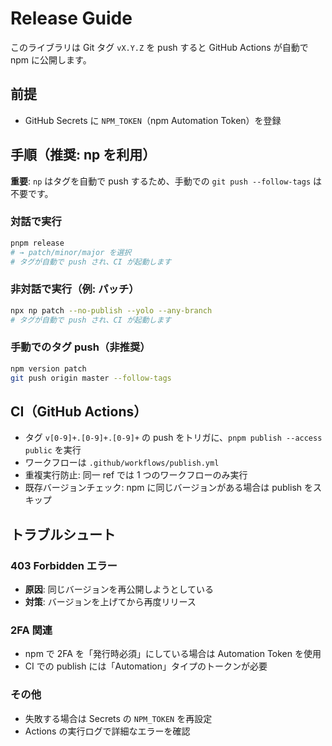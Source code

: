 # Release Guide

このライブラリは Git タグ `vX.Y.Z` を push すると GitHub Actions が自動で npm に公開します。

## 前提

- GitHub Secrets に `NPM_TOKEN`（npm Automation Token）を登録

## 手順（推奨: np を利用）

**重要**: `np` はタグを自動で push するため、手動での `git push --follow-tags` は不要です。

### 対話で実行

```bash
pnpm release
# → patch/minor/major を選択
# タグが自動で push され、CI が起動します
```

### 非対話で実行（例: パッチ）

```bash
npx np patch --no-publish --yolo --any-branch
# タグが自動で push され、CI が起動します
```

### 手動でのタグ push（非推奨）

```bash
npm version patch
git push origin master --follow-tags
```

## CI（GitHub Actions）

- タグ `v[0-9]+.[0-9]+.[0-9]+` の push をトリガに、`pnpm publish --access public` を実行
- ワークフローは `.github/workflows/publish.yml`
- 重複実行防止: 同一 ref では 1 つのワークフローのみ実行
- 既存バージョンチェック: npm に同じバージョンがある場合は publish をスキップ

## トラブルシュート

### 403 Forbidden エラー

- **原因**: 同じバージョンを再公開しようとしている
- **対策**: バージョンを上げてから再度リリース

### 2FA 関連

- npm で 2FA を「発行時必須」にしている場合は Automation Token を使用
- CI での publish には「Automation」タイプのトークンが必要

### その他

- 失敗する場合は Secrets の `NPM_TOKEN` を再設定
- Actions の実行ログで詳細なエラーを確認
